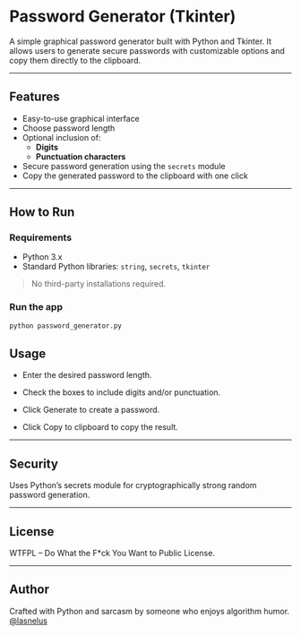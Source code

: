 # Password Generator (Tkinter)

A simple graphical password generator built with Python and Tkinter. It allows users to generate secure passwords with customizable options and copy them directly to the clipboard.

---

## Features

- Easy-to-use graphical interface
- Choose password length
- Optional inclusion of:
  - **Digits**
  - **Punctuation characters**
- Secure password generation using the `secrets` module
- Copy the generated password to the clipboard with one click

---


## How to Run

### Requirements

- Python 3.x
- Standard Python libraries: `string`, `secrets`, `tkinter`

> No third-party installations required.
### Run the app

```bash
python password_generator.py
```

## Usage
- Enter the desired password length.

- Check the boxes to include digits and/or punctuation.

- Click Generate to create a password.

- Click Copy to clipboard to copy the result.

---

## Security
Uses Python’s secrets module for cryptographically strong random password generation.

---
## License

WTFPL – Do What the F*ck You Want to Public License.

---
## Author

Crafted with Python and sarcasm by someone who enjoys algorithm humor. [@lasnelus](github.com/lasnelus)